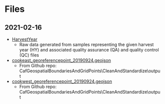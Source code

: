 # Files

## 2021-02-16

* [HarvestYear](HarvestYear)
  * Raw data generated from samples representing the given harvest year (HY) and associated quality assurance (QA) and quality control (QC) files
* [cookeast_georeferencepoint_20190924.geojson](cookeast_georeferencepoint_20190924.geojson)
  * From Github repo: CafGeospatialBoundariesAndGridPoints\CleanAndStandardize\output
* [cookwest_georeferencepoint_20190924.geojson](cookwest_georeferencepoint_20190924.geojson)
  * From Github repo: CafGeospatialBoundariesAndGridPoints\CleanAndStandardize\output
